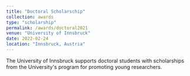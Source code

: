 ```yaml
---
title: "Doctoral Scholarschip"
collection: awards
type: "scholarship"
permalink: /awards/doctoral2021
venue: "University of Innsbruck"
date: 2022-02-24
location: "Innsbruck, Austria"
---
```


The University of Innsbruck supports doctoral students with scholarships from the University's program for promoting young researchers.

